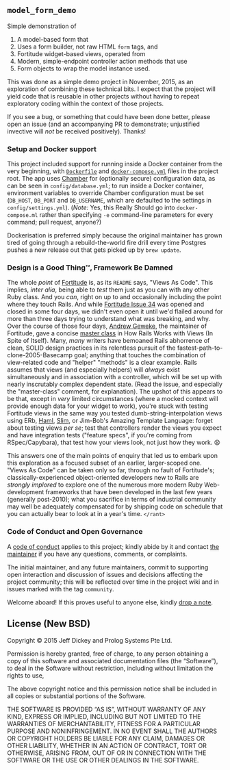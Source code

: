 ## `model_form_demo`

Simple demonstration of

1. A model-based form that
2. Uses a form builder, not raw HTML `form` tags, and
3. Fortitude widget-based views, operated from
4. Modern, simple-endpoint controller action methods that use
5. Form objects to wrap the model instance used.

This was done as a simple demo project in November, 2015, as an exploration of combining these technical bits. I expect that the project will yield code that is reusable in other projects without having to repeat exploratory coding within the context of those projects.

If you see a bug, or something that could have been done better, please open an issue (and an accompanying PR to demonstrate; unjustified invective will *not* be received positively). Thanks!

### Setup and Docker support

This project included support for running inside a Docker container from the very beginning, with [`Dockerfile`](Dockerfile) and [`docker-compose.yml`](docker-compose.yml) files in the project root. The app uses [Chamber](https://github.com/thekompanee/chamber) for (optionally secure) configuration data, as can be seen in `config/database.yml`; to run inside a Docker container, environment variables to override Chamber configuration must be set (`DB_HOST`, `DB_PORT` and `DB_USERNAME`, which are defaulted to the settings in `config/settings.yml`). (*Note:* Yes, this Really Should go into `docker-compose.ml` rather than specifying `-e` command-line parameters for every command; pull request, anyone?)

Dockerisation is preferred simply because the original maintainer has grown tired of going through a rebuild-the-world fire drill every time Postgres pushes a new release out that gets picked up by `brew update`.

### Design is a Good Thing™, Framework Be Damned

​The whole *point* of [Fortitude](https://github.com/ageweke/fortitude) is, as its `README` says, "Views As Code". This implies, *inter alia*, being able to *test* them just as you can with any other Ruby class. And you *can*, right on up to and occasionally including the point where they touch Rails. And while [Fortitude Issue 34](https://github.com/ageweke/fortitude/issues/34) was opened and closed in some four days, we didn't even open it until we'd flailed around for more than three days trying to understand what was breaking, and why. Over the course of those four days, [Andrew Geweke](https://github.com/ageweke), the maintainer of Fortitude, gave a concise [master class](https://github.com/ageweke/fortitude/issues/34#issuecomment-160342506) in How Rails Works with Views (In Spite of Itself). Many, *many* writers have bemoaned Rails abhorrence of clean, SOLID design practices in its relentless pursuit of the fastest-path-to-clone-2005-Basecamp goal; anything that touches the combination of view-related code and "helper" "methods" is a clear example. Rails assumes that views (and especially helpers) will *always* exist simultaneously and in association with a controller, which will be set up with nearly inscrutably complex dependent state. (Read the issue, and especially the "master-class" comment, for explanation). The upshot of this appears to be that, except in *very* limited circumstances (where a mocked context will provide enough data for your widget to work), you're stuck with testing Fortitude views in the same way you tested dumb-string-interpolation views using ERb, [Haml](http://haml.info/), [Slim](http://slim-lang.com/), or Jim-Bob's Amazing Template Language: forget about testing views *per se*; test that controllers render the views you expect and have integration tests ("feature specs", if you're coming from RSpec/Capybara), that test how your views look, not just how they work. :anguished: 

This answers one of the main points of enquiry that led us to embark upon this exploration as a focused subset of an earlier, larger-scoped one. "Views As Code" can be taken only so far, through no fault of Fortitude's; classically-experienced object-oriented developers new to Rails are *strongly implored* to explore one of the numerous more modern Ruby Web-development frameworks that have been developed in the last few years (generally post-2010); what you sacrifice in terms of industrial community may well be adequately compensated for by shipping code on schedule that you can actually bear to look at in a year's time. `</rant>`

### Code of Conduct and Open Governance

A [code of conduct](CODE_OF_CONDUCT.md) applies to this project; kindly abide by it and contact [the maintainer](https://github.com/jdickey) if you have any questions, comments, or complaints.

The initial maintainer, and any future maintainers, commit to supporting open interaction and discussion of issues and decisions affecting the project community; this will be reflected over time in the project wiki and in issues marked with the tag `community`.

Welcome aboard! If this proves useful to anyone else, kindly [drop a note](https://github.com/jdickey).

## License (New BSD)

Copyright © 2015 Jeff Dickey and Prolog Systems Pte Ltd.

Permission is hereby granted, free of charge, to any person obtaining a copy of this software and associated documentation files (the “Software”), to deal in the Software without restriction, including without limitation the rights to use, 

The above copyright notice and this permission notice shall be included in all copies or substantial portions of the Software.

THE SOFTWARE IS PROVIDED “AS IS”, WITHOUT WARRANTY OF ANY KIND, EXPRESS OR IMPLIED, INCLUDING BUT NOT LIMITED TO THE WARRANTIES OF MERCHANTABILITY, FITNESS FOR A PARTICULAR PURPOSE AND NONINFRINGEMENT. IN NO EVENT SHALL THE AUTHORS OR COPYRIGHT HOLDERS BE LIABLE FOR ANY CLAIM, DAMAGES OR OTHER LIABILITY, WHETHER IN AN ACTION OF CONTRACT, TORT OR OTHERWISE, ARISING FROM, OUT OF OR IN CONNECTION WITH THE SOFTWARE OR THE USE OR OTHER DEALINGS IN THE SOFTWARE.